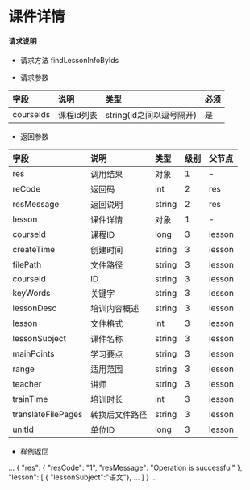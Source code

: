 # 课件详情

#### **请求说明**

* 请求方法 findLessonInfoByIds

* 请求参数

| 字段 | 说明 | 类型 | 必须 |
| :--- | :--- | :--- | :--- |
| courseIds| 课程id列表 | string(id之间以逗号隔开) | 是 |

* 返回参数

| 字段 | 说明 | 类型 | 级别 | 父节点 |
| :--- | :--- | :--- | :--- | :--- |
| res | 调用结果 | 对象 | 1 | - |
| reCode | 返回码| int | 2 | res |
| resMessage| 返回说明 | string | 2 | res |
| lesson| 课件详情 | 对象 | 1 | - |
| courseId| 课程ID| long | 3 | lesson|
| createTime| 创建时间 | string | 3 | lesson|
| filePath | 文件路径 | string | 3 | lesson|
| courseId| ID | string | 3 | lesson|
| keyWords | 关键字 | string | 3 | lesson|
|lessonDesc| 培训内容概述 | string | 3 | lesson|
|lesson| 文件格式 | int | 3 | lesson|
|lessonSubject | 课件名称 | string | 3 | lesson|
|mainPoints | 学习要点 | string | 3 | lesson|
|range| 适用范围 | string | 3 | lesson|
|teacher | 讲师 | string | 3 | lesson|
|trainTime | 培训时长 | int | 3 | lesson|
|translateFilePages | 转换后文件路径 | string | 3 | lesson|
|unitId| 单位ID | long | 3 | lesson|

* 样例返回

...
{
    "res": 
    {
        "resCode": "1", 
        "resMessage": "Operation is successful"
    },
    "lesson":
    [
       { "lessonSubject":"语文"},
        ...
    ] 
}
...